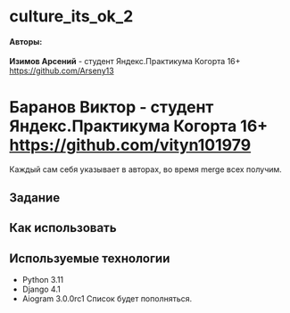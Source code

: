 # culture_its_ok_2

<h4>Авторы:</h4>

**Изимов Арсений**  - студент Яндекс.Практикума Когорта 16+
https://github.com/Arseny13

**Баранов Виктор**  - студент Яндекс.Практикума Когорта 16+
https://github.com/vityn101979
=======


Каждый сам себя указывает в авторах, во время merge всех получим.

<h2>Задание</h2>

<h2>Как использовать</h2>

<h2>Используемые технологии</h2>

- Python 3.11
- Django 4.1
- Aiogram 3.0.0rc1
Cписок будет пополняться.